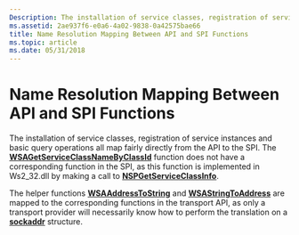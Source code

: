 ```yaml
---
Description: The installation of service classes, registration of service instances and basic query operations all map fairly directly from the API to the SPI.
ms.assetid: 2ae937f6-e0a6-4a02-9838-0a42575bae66
title: Name Resolution Mapping Between API and SPI Functions
ms.topic: article
ms.date: 05/31/2018
---
```


# Name Resolution Mapping Between API and SPI Functions

The installation of service classes, registration of service instances and basic query operations all map fairly directly from the API to the SPI. The [**WSAGetServiceClassNameByClassId**](/windows/desktop/api/Winsock2/nf-winsock2-wsagetserviceclassnamebyclassida) function does not have a corresponding function in the SPI, as this function is implemented in Ws2\_32.dll by making a call to [**NSPGetServiceClassInfo**](/windows/desktop/api/Ws2spi/nc-ws2spi-lpnspgetserviceclassinfo).

The helper functions [**WSAAddressToString**](/windows/desktop/api/Winsock2/nf-winsock2-wsaaddresstostringa) and [**WSAStringToAddress**](/windows/desktop/api/Winsock2/nf-winsock2-wsastringtoaddressa) are mapped to the corresponding functions in the transport API, as only a transport provider will necessarily know how to perform the translation on a [**sockaddr**](sockaddr-2.md) structure.

 

 



